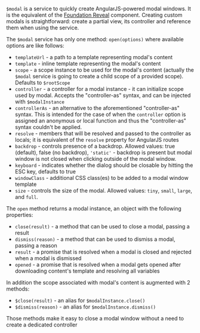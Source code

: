 `$modal` is a service to quickly create AngularJS-powered modal windows. It is the equivalent of the [Foundation Reveal](http://foundation.zurb.com/docs/components/reveal.html) component.
Creating custom modals is straightforward: create a partial view, its controller and reference them when using the service.

The `$modal` service has only one method: `open(options)` where available options are like follows:

* `templateUrl` - a path to a template representing modal's content
* `template` - inline template representing the modal's content
* `scope` - a scope instance to be used for the modal's content (actually the `$modal` service is going to create a child scope of a provided scope). Defaults to `$rootScope`
* `controller` - a controller for a modal instance - it can initialize scope used by modal. Accepts the "controller-as" syntax, and can be injected with `$modalInstance`
* `controllerAs` - an alternative to the aforementioned "controller-as" syntax. This is intended for the case of when the `controller` option is assigned an anonymous or local function and thus the "controller-as" syntax couldn't be applied.
* `resolve` - members that will be resolved and passed to the controller as locals; it is equivalent of the `resolve` property for AngularJS routes
* `backdrop` - controls presence of a backdrop. Allowed values: true (default), false (no backdrop), `'static'` - backdrop is present but modal window is not closed when clicking outside of the modal window.
* `keyboard` - indicates whether the dialog should be closable by hitting the ESC key, defaults to true
* `windowClass` - additional CSS class(es) to be added to a modal window template
* `size` - controls the size of the modal. Allowed values: `tiny`, `small`, `large`, and `full`.

The `open` method returns a modal instance, an object with the following properties:

* `close(result)` - a method that can be used to close a modal, passing a result
* `dismiss(reason)` - a method that can be used to dismiss a modal, passing a reason
* `result` - a promise that is resolved when a modal is closed and rejected when a modal is dismissed
* `opened` - a promise that is resolved when a modal gets opened after downloading content's template and resolving all variables

In addition the scope associated with modal's content is augmented with 2 methods:

* `$close(result)` - an alias for `$modalInstance.close()`
* `$dismiss(reason)` - an alias for `$modalInstance.dismiss()`

Those methods make it easy to close a modal window without a need to create a dedicated controller
